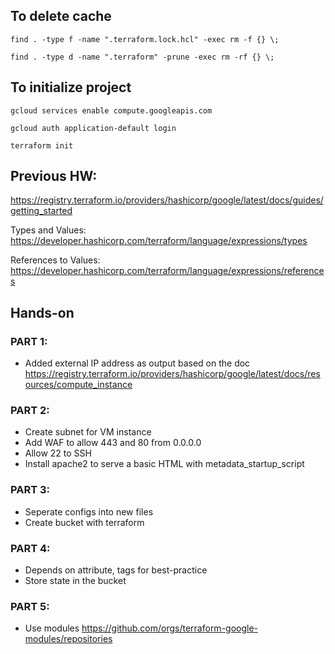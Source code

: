 ## To delete cache

`find . -type f -name ".terraform.lock.hcl" -exec rm -f {} \;`

`find . -type d -name ".terraform" -prune -exec rm -rf {} \;`

## To initialize project

`gcloud services enable compute.googleapis.com`

`gcloud auth application-default login`

`terraform init`

## Previous HW:

https://registry.terraform.io/providers/hashicorp/google/latest/docs/guides/getting_started

Types and Values: https://developer.hashicorp.com/terraform/language/expressions/types

References to Values: https://developer.hashicorp.com/terraform/language/expressions/references

## Hands-on

### PART 1:
- Added external IP address as output based on the doc
https://registry.terraform.io/providers/hashicorp/google/latest/docs/resources/compute_instance

### PART 2:
- Create subnet for VM instance
- Add WAF to allow 443 and 80 from 0.0.0.0
- Allow 22 to SSH
- Install apache2 to serve a basic HTML with metadata_startup_script

### PART 3:
- Seperate configs into new files
- Create bucket with terraform

### PART 4:
- Depends on attribute, tags for best-practice
- Store state in the bucket

### PART 5:
- Use modules
https://github.com/orgs/terraform-google-modules/repositories
